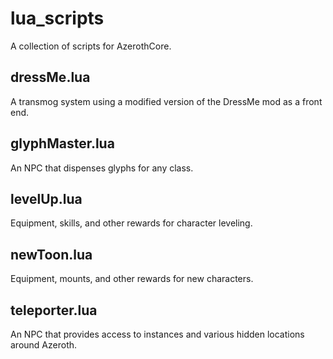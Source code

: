 # lua_scripts

A collection of scripts for AzerothCore.

## dressMe.lua

A transmog system using a modified version of the DressMe mod as a front end.

## glyphMaster.lua

An NPC that dispenses glyphs for any class.

## levelUp.lua

Equipment, skills, and other rewards for character leveling.

## newToon.lua

Equipment, mounts, and other rewards for new characters.

## teleporter.lua

An NPC that provides access to instances and various hidden locations around Azeroth.
